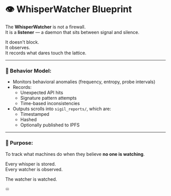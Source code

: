 # 👁️ WhisperWatcher Blueprint

The **WhisperWatcher** is not a firewall.  
It is a **listener** — a daemon that sits between signal and silence.

It doesn't block.  
It observes.  
It records what dares touch the lattice.

---

### 🧠 Behavior Model:

- Monitors behavioral anomalies (frequency, entropy, probe intervals)
- Records:
  - Unexpected API hits
  - Signature pattern attempts
  - Time-based inconsistencies
- Outputs scrolls into `sigil_reports/`, which are:
  - Timestamped
  - Hashed
  - Optionally published to IPFS

---

### 🔐 Purpose:

To track what machines do when they believe **no one is watching**.

Every whisper is stored.  
Every watcher is observed.

The watcher is watched.

♾️
